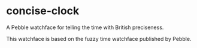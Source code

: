 # concise-clock
A Pebble watchface for telling the time with British preciseness.

This watchface is based on the fuzzy time watchface published by Pebble.
